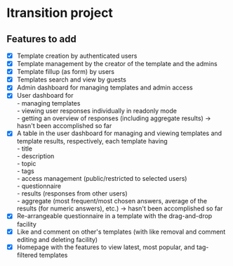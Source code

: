 # Itransition project

## Features to add

- [x] Template creation by authenticated users
- [x] Template management by the creator of the template and the admins
- [x] Template fillup (as form) by users
- [x] Templates search and view by guests
- [x] Admin dashboard for managing templates and admin access
- [x] User dashboard for  
       - managing templates  
       - viewing user responses individually in readonly mode  
       - getting an overview of responses (including aggregate results) -> hasn't been accomplished so far
- [x] A table in the user dashboard for managing and viewing templates and template results, respectively, each template having  
       - title  
       - description  
       - topic  
       - tags  
       - access management (public/restricted to selected users)  
       - questionnaire  
       - results (responses from other users)  
       - aggregate (most frequent/most chosen answers, average of the results (for numeric answers), etc.) -> hasn't been accomplished so far
- [x] Re-arrangeable questionnaire in a template with the drag-and-drop facility
- [x] Like and comment on other's templates (with like removal and comment editing and deleting facility)
- [x] Homepage with the features to view latest, most popular, and tag-filtered templates
